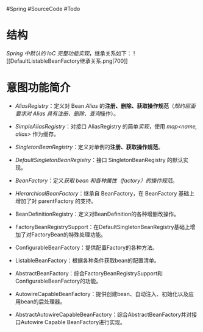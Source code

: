 #Spring #SourceCode #Todo 

# 结构
*Spring 中默认的 IoC 完整功能实现*，继承关系如下：
![[DefaultListableBeanFactory继承关系.png|700]]


# 意图功能简介
-   *AliasRegistry*：定义对 Bean *Alias* 的**注册、删除、获取操作规范**（*规约层面要求对 Alias 具有注册、删除、查询*操作）。
-   *SimpleAliasRegistry*：对接口 AliasRegistry 的简单*实现*，使用 *map<name, alias>* 作为缓存。

-   *SingletonBeanRegistry*：定义对单例的**注册、获取操作规范**。
-   *DefaultSingletonBeanRegistry*：接口 SingletonBeanRegistry 的默认实现。

-   *BeanFactory*：定义*获取 bean 和各种属性（factory）的操作规范*。
-   *HierarchicalBeanFactory*：继承自 BeanFactory，在 BeanFactory 基础上增加了对 parentFactory 的支持。
-   BeanDefinitionRegistry：定义对BeanDefinition的各种增删改操作。
-   FactoryBeanRegistrySupport：在DefaultSingletonBeanRegistry基础上增加了对FactoryBean的特殊处理功能。
-   ConfigurableBeanFactory：提供配置Factory的各种方法。
-   ListableBeanFactory：根据各种条件获取bean的配置清单。
-   AbstractBeanFactory：综合FactoryBeanRegistrySupport和ConfigurableBeanFactory的功能。
-   AutowireCapableBeanFactory：提供创建bean、自动注入、初始化以及应用bean的后处理器。
-   AbstractAutowireCapableBeanFactory：综合AbstractBeanFactory并对接口Autowire Capable BeanFactory进行实现。